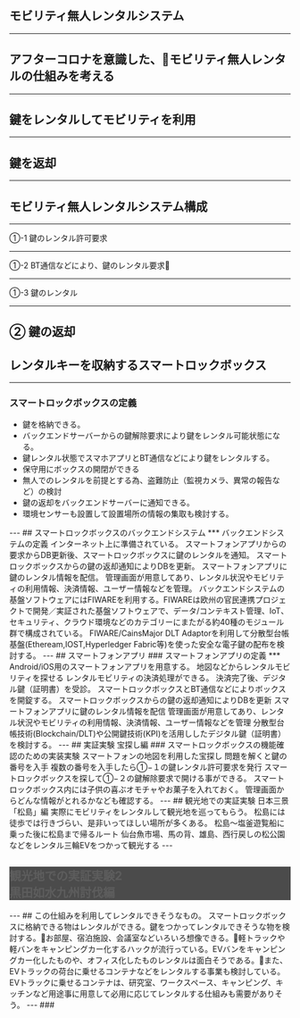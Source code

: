 ## モビリティ無人レンタルシステム
---
## アフターコロナを意識した、モビリティ無人レンタルの仕組みを考える
---
## 鍵をレンタルしてモビリティを利用
---
## 鍵を返却
---
## モビリティ無人レンタルシステム構成
***
①-1 鍵のレンタル許可要求
***
①-2 BT通信などにより、鍵のレンタル要求
***
①-3 鍵のレンタル
***
② 鍵の返却
---
## レンタルキーを収納するスマートロックボックス
---
### スマートロックボックスの定義
<ul>
<li>鍵を格納できる。</li>
<li>バックエンドサーバーからの鍵解除要求により鍵をレンタル可能状態になる。</li>
<li>鍵レンタル状態でスマホアプリとBT通信などにより鍵をレンタルする。</li>
<li>保守用にボックスの開閉ができる</li>
<li>無人でのレンタルを前提とする為、盗難防止（監視カメラ、異常の報告など）の検討</li>
<li>鍵の返却をバックエンドサーバーに通知できる。</li>
<li>環境センサーも設置して設置場所の情報の集取も検討する。</li>
</ul>
---
## スマートロックボックスのバックエンドシステム
***
バックエンドシステムの定義
インターネット上に準備されている。
スマートフォンアプリからの要求からDB更新後、スマートロックボックスに鍵のレンタルを通知。
スマートロックボックスからの鍵の返却通知によりDBを更新。
スマートフォンアプリに鍵のレンタル情報を配信。
管理画面が用意してあり、レンタル状況やモビリティの利用情報、決済情報、ユーザー情報などを管理。
バックエンドシステムの基盤ソフトウェアにはFIWAREを利用する。FIWAREは欧州の官民連携プロジェクトで開発／実証された基盤ソフトウェアで、データ/コンテキスト管理、IoT、セキュリティ、クラウド環境などのカテゴリーにまたがる約40種のモジュール群で構成されている。
FIWARE/CainsMajor DLT Adaptorを利用して分散型台帳基盤(Etheream,IOST,Hyperledger Fabric等)を使った安全な電子鍵の配布を検討する。
---
## スマートフォンアプリ
### スマートフォンアプリの定義
***
Android/iOS用のスマートフォンアプリを用意する。
地図などからレンタルモビリティを探せる
レンタルモビリティの決済処理ができる。
決済完了後、デジタル鍵（証明書）を受診。
スマートロックボックスとBT通信などによりボックスを開錠する。
スマートロックボックスからの鍵の返却通知によりDBを更新
スマートフォンアプリに鍵のレンタル情報を配信
管理画面が用意してあり、レンタル状況やモビリティの利用情報、決済情報、ユーザー情報などを管理
分散型台帳技術(Blockchain/DLT)や公開鍵技術(KPI)を活用ししたデジタル鍵（証明書）を検討する。
---
## 実証実験 宝探し編
### スマートロックボックスの機能確認のための実装実験
スマートフォンの地図を利用した宝探し
問題を解くと鍵の番号を入手
複数の番号を入手したら①−１の鍵レンタル許可要求を発行
スマートロックボックスを探して①−２の鍵解除要求で開ける事ができる。
スマートロックボックス内には子供の喜ぶオモチャやお菓子を入れておく。
管理画面からどんな情報がとれるかなども確認する。
---
## 観光地での実証実験 日本三景「松島」編
実際にモビリティをレンタルして観光地を巡ってもらう。
松島には徒歩では行きづらい、是非いってほしい場所が多くある。
松島〜塩釜遊覧船に乗った後に松島まで帰るルート
仙台魚市場、馬の背、雄島、西行戻しの松公園などをレンタル三輪EVをつかって観光する
---
<section data-background="https://cache.sengokuixa.jp/world/20210908-01/img/card/chara/1143_JPJktZz6.png">
<h2 style="background-color:#000000;opacity: 0.7;">観光地での実証実験2<br/>黒田如水九州討伐編</h2>
</section>
---
## この仕組みを利用してレンタルできそうなもの。
スマートロックボックスに格納できる物はレンタルができる。鍵をつかってレンタルできそうな物を検討する。お部屋、宿泊施設、会議室などいろいろ想像できる。軽トラックや軽バンをキャンピングカー化するハックが流行っている。EVバンをキャンピングカー化したものや、オフィス化したものレンタルは面白そうである。また、EVトラックの荷台に乗せるコンテナなどをレンタルする事業も検討している。EVトラックに乗せるコンテナは、研究室、ワークスペース、キャンピング、キッチンなど用途事に用意して必用に応じてレンタルする仕組みも需要がありそう。
---
###